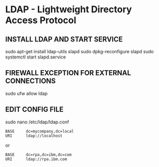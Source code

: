 # LDAP - Lightweight Directory Access Protocol

## INSTALL LDAP AND START SERVICE
sudo apt-get install ldap-utils slapd
sudo dpkg-reconfigure slapd
sudo systemctl start slapd.service


## FIREWALL EXCEPTION FOR EXTERNAL CONNECTIONS
sudo ufw allow ldap


## EDIT CONFIG FILE
sudo nano /etc/ldap/ldap.conf

```
BASE     dc=mycompany,dc=local
URI      ldap://localhost
```
or 
```
BASE     dc=rpa,dc=ibm,dc=com
URI      ldap://rpa.ibm.com
```